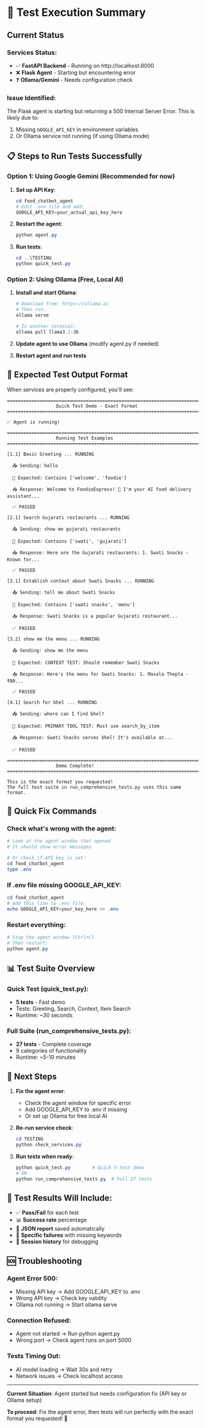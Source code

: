 # 🎯 Test Execution Summary

## Current Status

### Services Status:
- ✅ **FastAPI Backend** - Running on http://localhost:8000
- ❌ **Flask Agent** - Starting but encountering error
- ❓ **Ollama/Gemini** - Needs configuration check

### Issue Identified:
The Flask agent is starting but returning a 500 Internal Server Error. This is likely due to:
1. Missing `GOOGLE_API_KEY` in environment variables
2. Or Ollama service not running (if using Ollama mode)

## 📋 Steps to Run Tests Successfully

### Option 1: Using Google Gemini (Recommended for now)

1. **Set up API Key**:
   ```powershell
   cd food_chatbot_agent
   # Edit .env file and add:
   GOOGLE_API_KEY=your_actual_api_key_here
   ```

2. **Restart the agent**:
   ```powershell
   python agent.py
   ```

3. **Run tests**:
   ```powershell
   cd ..\TESTING
   python quick_test.py
   ```

### Option 2: Using Ollama (Free, Local AI)

1. **Install and start Ollama**:
   ```powershell
   # Download from: https://ollama.ai
   # Then run:
   ollama serve
   
   # In another terminal:
   ollama pull llama3.2:3b
   ```

2. **Update agent to use Ollama** (modify agent.py if needed)

3. **Restart agent and run tests**

## 🎨 Expected Test Output Format

When services are properly configured, you'll see:

```
================================================================================
                  Quick Test Demo - Exact Format
================================================================================

✅ Agent is running!

================================================================================
                  Running Test Examples
================================================================================

[1.1] Basic Greeting ... RUNNING

  📤 Sending: hello

  🎯 Expected: Contains ['welcome', 'foodie']

  📥 Response: Welcome to FoodieExpress! 🍕 I'm your AI food delivery assistant...

  ✅ PASSED

[2.1] Search Gujarati restaurants ... RUNNING

  📤 Sending: show me gujarati restaurants

  🎯 Expected: Contains ['swati', 'gujarati']

  📥 Response: Here are the Gujarati restaurants: 1. Swati Snacks - Known for...

  ✅ PASSED

[3.1] Establish context about Swati Snacks ... RUNNING

  📤 Sending: tell me about Swati Snacks

  🎯 Expected: Contains ['swati snacks', 'menu']

  📥 Response: Swati Snacks is a popular Gujarati restaurant...

  ✅ PASSED

[3.2] show me the menu ... RUNNING

  📤 Sending: show me the menu

  🎯 Expected: CONTEXT TEST: Should remember Swati Snacks

  📥 Response: Here's the menu for Swati Snacks: 1. Masala Thepla - ₹80...

  ✅ PASSED

[4.1] Search for bhel ... RUNNING

  📤 Sending: where can I find bhel?

  🎯 Expected: PRIMARY TOOL TEST: Must use search_by_item

  📥 Response: Swati Snacks serves bhel! It's available at...

  ✅ PASSED

================================================================================
                  Demo Complete!
================================================================================

This is the exact format you requested!
The full test suite in run_comprehensive_tests.py uses this same format.
```

## 🔧 Quick Fix Commands

### Check what's wrong with the agent:
```powershell
# Look at the agent window that opened
# It should show error messages

# Or check if API key is set:
cd food_chatbot_agent
type .env
```

### If .env file missing GOOGLE_API_KEY:
```powershell
cd food_chatbot_agent
# Add this line to .env file:
echo GOOGLE_API_KEY=your_key_here >> .env
```

### Restart everything:
```powershell
# Stop the agent window (Ctrl+C)
# Then restart:
python agent.py
```

## 📊 Test Suite Overview

### Quick Test (quick_test.py):
- **5 tests** - Fast demo
- Tests: Greeting, Search, Context, Item Search
- Runtime: ~30 seconds

### Full Suite (run_comprehensive_tests.py):
- **27 tests** - Complete coverage
- 9 categories of functionality
- Runtime: ~5-10 minutes

## 🎯 Next Steps

1. **Fix the agent error**:
   - Check the agent window for specific error
   - Add GOOGLE_API_KEY to .env if missing
   - Or set up Ollama for free local AI

2. **Re-run service check**:
   ```powershell
   cd TESTING
   python check_services.py
   ```

3. **Run tests when ready**:
   ```powershell
   python quick_test.py        # Quick 5-test demo
   # OR
   python run_comprehensive_tests.py  # Full 27 tests
   ```

## 📝 Test Results Will Include:

- ✅ **Pass/Fail** for each test
- 📊 **Success rate** percentage
- 📄 **JSON report** saved automatically
- 🎯 **Specific failures** with missing keywords
- 💾 **Session history** for debugging

## 🆘 Troubleshooting

### Agent Error 500:
- Missing API key → Add GOOGLE_API_KEY to .env
- Wrong API key → Check key validity
- Ollama not running → Start ollama serve

### Connection Refused:
- Agent not started → Run python agent.py
- Wrong port → Check agent runs on port 5000

### Tests Timing Out:
- AI model loading → Wait 30s and retry
- Network issues → Check localhost access

---

**Current Situation**: Agent started but needs configuration fix (API key or Ollama setup)

**To proceed**: Fix the agent error, then tests will run perfectly with the exact format you requested! 🚀
